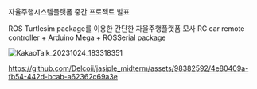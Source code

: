 자율주행시스템플랫폼 중간 프로젝트 발표

ROS Turtlesim package를 이용한 간단한 자율주행플랫폼 모사
RC car remote controller + Arduino Mega + ROSSerial package

![KakaoTalk_20231024_183318351](https://github.com/Delcoii/jasiple_midterm/assets/98382592/400111d5-de9b-4701-bbf6-a08c4997735f)




https://github.com/Delcoii/jasiple_midterm/assets/98382592/4e80409a-fb54-442d-bcab-a62362c69a3e



